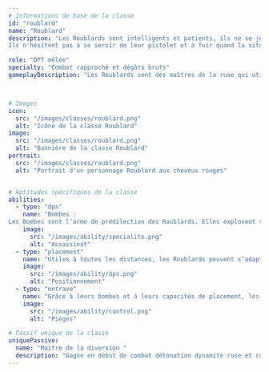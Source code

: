 ```yaml
---
# Informations de base de la classe
id: "roublard"
name: "Roublard"
description: "Les Roublards sont intelligents et patients, ils ne se jettent pas dans la mêlée comme un Iop mais préparent ingénieusement leur piège de bombes pour faire un maximum de ravages.
Ils n'hésitent pas à se servir de leur pistolet et à fuir quand la situation devient trop épineuse"

role: "DPT mêlée"
specialty: "Combat rapproché et dégâts bruts"
gameplayDescription: "Les Roublards sont des maîtres de la ruse qui utilisent des bombes et des pièges. Ils peuvent poser des explosifs sur le champ de bataille puis les déclencher au moment opportun, infligeant des dégâts considérables dans des zones stratégiques."



# Images
icon:
  src: "/images/classes/roublard.png"
  alt: "Icône de la classe Roublard"
image:
  src: "/images/classes/roublard.png"
  alt: "Bannière de la classe Roublard"
portrait:
  src: "/images/classes/roublard.png"
  alt: "Portrait d'un personnage Roublard aux cheveux rouges"


# Aptitudes spécifiques de la classe
abilities:
  - type: "dps"
    name: "Bombes :
Les Bombes sont l’arme de prédilection des Roublards. Elles explosent sur commande et gagnent en puissance à chaque tour qui passe"
    image:
      src: "/images/ability/specialite.png"
      alt: "Assassinat"
  - type: "placement"
    name: "Utiles à toutes les distances, les Roublards peuvent s’adapter facilement aux situations les plus variées. Certains sorts peuvent atteindre les ennemis cachés derrière des obstacles"
    image:
      src: "/images/ability/dps.png"
      alt: "Positionnement"
  - type: "entrave"
    name: "Grâce à leurs bombes et à leurs capacités de placement, les Roublards peuvent positionner leur cible où ils le souhaitent, ou la contraindre à ne pas s’approcher"
    image:
      src: "/images/ability/control.png"
      alt: "Pièges"

# Passif unique de la classe
uniquePassive:
  name: "Maitre de la diversion "
  description: "Gagne en début de combat détonation dynamite ruse et roublabot le roublard commence le combat en mode fuyard il peut passer en mode fourbe grâce a ruse en début de tour les bombes double leur niveau et le roublard gange 5 de poudre  la poudre permet au roublard d'invoquer des bombes en fin de tours il gagne 1pw  "
---
```

